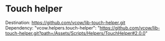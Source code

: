 # Touch helper
Destination: https://github.com/vcow/lib-touch-helper.git  
Dependency: "vcow.helpers.touch-helper": "https://github.com/vcow/lib-touch-helper.git?path=/Assets/Scripts/Helpers/TouchHelper#2.0.0"
  
